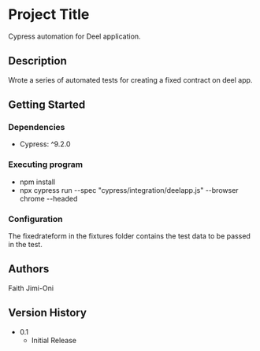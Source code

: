 # Project Title

Cypress automation for Deel application.

## Description

Wrote a series of automated tests for creating a fixed contract on deel app.

## Getting Started

### Dependencies

* Cypress: ^9.2.0


### Executing program

* npm install
* npx cypress run --spec "cypress/integration/deelapp.js" --browser chrome --headed

### Configuration

The fixedrateform in the fixtures folder contains the test data to be passed in the test.

## Authors

Faith Jimi-Oni

## Version History

* 0.1
    * Initial Release
